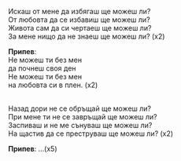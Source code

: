 Искаш от мене да избягаш ще можеш ли? <br />
От любовта да се избавиш ще можеш ли? <br />
Живота сам да си чертаеш ще можеш ли? <br />
За мене нищо да не знаеш ще можеш ли? (x2)

**Припев**: <br />
Не можеш ти без мен <br />
да почнеш своя ден <br />
Не можеш ти без мен <br />
на любовта си в плен. (x2) <br /><br />

Назад дори не се обръщай ще можеш ли? <br />
При мене ти не се завръщай ще можеш ли? <br />
Заспиваш и не ме сънуваш ще можеш ли? <br />
На щастив да се преструваш ще можеш ли? (x2)

**Припев**:  ...(x5)
